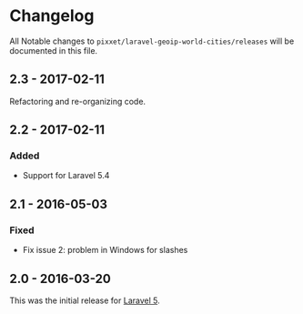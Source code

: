 # Changelog

All Notable changes to `pixxet/laravel-geoip-world-cities/releases` will be documented in this file.

## 2.3 - 2017-02-11

Refactoring and re-organizing code.

## 2.2 - 2017-02-11

### Added
- Support for Laravel 5.4

## 2.1 - 2016-05-03

### Fixed
- Fix issue 2: problem in Windows for slashes


## 2.0 - 2016-03-20

This was the initial release for [Laravel 5](https://laravel.com/).
